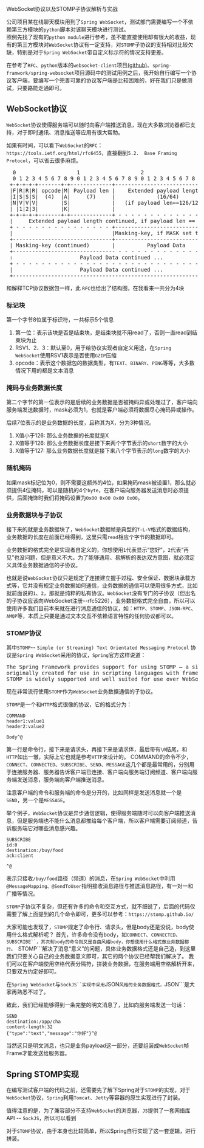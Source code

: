 WebSocket协议以及STOMP子协议解析与实战

公司项目某在线聊天模块用到了```Spring WebSocket```，测试部门需要编写一个不依赖第三方模块的```python```脚本对该聊天模块进行测试。  
照例先找了现有的```python module```进行参考，虽不能直接使用却有很大的收益，现有的第三方模块对```WebSocket```协议有一定支持，对```STOMP```子协议的支持相对比较欠缺，特别是对于```Spring WebSocket```带自定义标示符的情况支持更差。   


在参考了```RFC```、```python```版本的```websocket-client```项目[(github)](https://github.com/websocket-client/websocket-client)、```spring-framwork/spring-websocket```项目源码中的测试用例之后，我开始自行编写一个协议客户端，要编写一个完善可靠的协议客户端是比较困难的，好在我们只是做测试，只要路能走通即可。


## WebSocket协议

```WebSocket```协议使得服务端可以随时向客户端推送消息，现在大多数浏览器都已支持，对于即时通讯、消息推送等应用有很大帮助。

如果有时间，可以看下```WebSocket```的```RFC```：```https://tools.ietf.org/html/rfc6455```，直接翻到```5.2.  Base Framing Protocol```，可以省去很多麻烦。  
<pre>
  0                   1                   2                   3
  0 1 2 3 4 5 6 7 8 9 0 1 2 3 4 5 6 7 8 9 0 1 2 3 4 5 6 7 8 9 0 1
 +-+-+-+-+-------+-+-------------+-------------------------------+
 |F|R|R|R| opcode|M| Payload len |    Extended payload length    |
 |I|S|S|S|  (4)  |A|     (7)     |             (16/64)           |
 |N|V|V|V|       |S|             |   (if payload len==126/127)   |
 | |1|2|3|       |K|             |                               |
 +-+-+-+-+-------+-+-------------+ - - - - - - - - - - - - - - - +
 |     Extended payload length continued, if payload len == 127  |
 + - - - - - - - - - - - - - - - +-------------------------------+
 |                               |Masking-key, if MASK set to 1  |
 +-------------------------------+-------------------------------+
 | Masking-key (continued)       |          Payload Data         |
 +-------------------------------- - - - - - - - - - - - - - - - +
 :                     Payload Data continued ...                :
 + - - - - - - - - - - - - - - - - - - - - - - - - - - - - - - - +
 |                     Payload Data continued ...                |
 +---------------------------------------------------------------+
</pre>

和解释TCP协议数据包一样，此	```RFC```也给出了结构图，在我看来一共分为4块

### 标记块
第一个字节8位属于标识符，一共标示5个信息

1. 第一位：表示该块是否是结束块，是结束块就不用read了，否则一直read到结束块为止
2. RSV1、2、3：默认至0，用于给协议实现者自定义用途，在```Spring WebSocket```使用RSV1表示是否使用```GZIP```压缩
3. opcode：表示这个数据包的数据类型，有```TEXT```、```BINARY```、```PING```等等，大多数情况下用的都是文本消息


### 掩码与业务数据长度
第二个字节的第一位表示的是后续的业务数据是否被掩码异或处理过了，客户端向服务端发送数据时，mask必须为1，也就是客户端必须将数据尽心掩码异或操作。 
 
后续7位表示的是业务数据的长度，且称其为X，分为3种情况。 

1. X值小于126: 那么业务数据的长度就是X
2. X值等于126: 那么业务数据长度是接下来两个字节表示的```short```数字的大小
3. X值等于127: 那么业务数据长度就是接下来八个字节表示的```long```数字的大小


### 随机掩码
如果mask标记位为0，则不需要这额外的4位，如果掩码mask被设置1，那么就必须提供4位掩码，可以是随机的4个```byte```，在客户端向服务器发送消息时必须提供，后面掩饰时我们将掩码设置为```0x00 0x00 0x00 0x00```。

### 业务数据块与子协议
接下来的就是业务数据块了，```WebSocket```数据帧是典型的```T-L-V```格式的数据结构，业务数据的长度在前面已经得到，这里只需```read```相应个字节的数据即可。

业务数据的格式完全是实现者自定义的，你想使用```1```代表显示“您好”，```2```代表“再见”也没问题，但是意义不大。为了能够通用、易解析的表达双方意图，就必须定义具体业务数据通信的子协议。

也就是说```WebSocket```协议只是规定了连接建立握手过程、安全保证、数据块承载方式等，它并没有规定业务数据如何通信，业务数据的通信可以使用很多方式，比如就前面说的```1```、```2```，那就是纯粹的私有协议。```WebSocket```没有专门的子协议（但出名的子协议应该向WebSocket注册--rfc5226），业务数据格式完全自由，所以可以使用许多我们目前本来就在进行消息通信的协议，如：```HTTP```、```STOMP```、```JSON-RPC```、```AMQP```等，本质上只要是通过文本交互不依赖语言特性的任何协议都可以。

### STOMP协议
其中```STOMP```-- ```Simple (or Streaming) Text Orientated Messaging Protocol``` 协议是```Spring WebSocket```采用的协议，```Spring```官方这样说道：
<pre>
The Spring Framework provides support for using STOMP — a simple, messaging protocol 
originally created for use in scripting languages with frames inspired by HTTP.
STOMP is widely supported and well suited for use over WebSocket and over the web.
</pre>
现在非常流行使用```STOMP```作为```WebSocket```业务数据通信的子协议。

```STOMP```是一个和```HTTP```格式很像的协议，它的格式分为：
  
``` 
COMMAND
header1:value1
header2:value2

Body^@
``` 
第一行是命令行，接下来是请求头，再接下来是请求体，最后带有```\0```结尾，和```HTTP```如出一辙，实际上它也就是参考```HTTP```来设计的。
COMMAND的命令不少，```CONNECT```、```CONNECTED```、```SUBSCRIBE```、```SEND```、```MESSAGE```这几个都是最常用的，分别用于连接服务器、服务器告诉客户端已连接、客户端向服务端订阅频道、客户端向服务端发送消息，服务端向客户端推送消息。

注意客户端的命令和服务端的命令是分开的，比如同样是发送消息就一个是```SEND```，另一个是```MESSAGE```。

举个例子，```WebSocket```协议是异步通信逻辑，使得服务端随时可以向客户端推送消息，但是服务端也不能什么消息都推给每个客户端，所以客户端需要订阅频道，告诉服务端它对哪些消息感兴趣。

```
SUBSCRIBE
id:0
destination:/buy/food
ack:client

^@
```
表示只接收```/buy/food```路径（频道）的消息，在```Spring WebSocket```中利用```@MessageMapping、@SendToUser```指明接收消息路径与推送消息路径，有一对一和广播等情况。

```STOMP```子协议不复杂，但还有许多的命令和交互方式，就不细说了，后面的代码仅需要了解上面提到的几个命令即可，更多可以参考：```https://stomp.github.io/```

大家可能也发现了，```STOMP```规定了命令行、请求头，但是body还是没说，body使用什么格式解析呢？
首先，许多命令没有body，如```CONNECT```、```CONNECTED```、```SUBSCRIBE``，其次有body的命令则又是自由风格body，你想使用什么格式做业务数据都行。
```STOMP```解决了消息“意义”的问题，具体业务数据格式还是自己造，到这里我们只要关心自己的业务数据意义即可，其它的两个协议已经帮我们解决了。
我们可以在客户端使用空格代表分隔符，拼装业务数据，在服务端用空格解析开来，只要双方约定好即可。

在```Spring WebSocket```与```SockJS``实现中采用```JSON```风格的业务数据格式，```JSON```是大家再熟悉不过了。

致此，我们已经能够得到一条完整的明文消息了，比如向服务端发送一句话：

```
SEND
destination:/app/cha
content-length:32
{"type":"text","message":"你好"}^@
```
当然这只是明文消息，也只是业务payload这一部分，还要组装成```WebSocket```帧Frame才能发送给服务器。


## Spring STOMP实现
在编写测试客户端的代码之前，还需要先了解下Spring对于```STOMP```的实现，对于```WebSocket```协议，```Spring```利用```Tomcat```、```Jetty```等容器的原生实现进行了封装。

值得注意的是，为了兼容部分不支持```WebSocket```的浏览器，```JS```提供了一套网络库API -- ```SockJS```，所以可以看到

对于```STOMP```协议，由于本身也比较简单，所以Spring自行实现了这一套逻辑，进行拼装。





